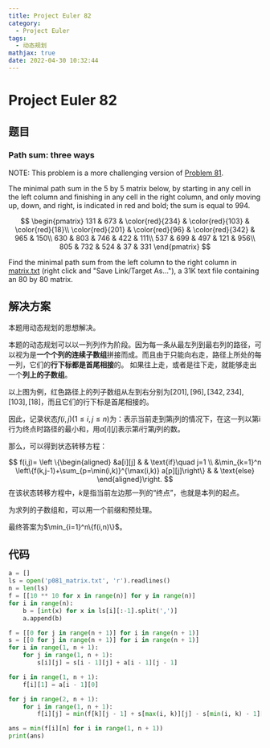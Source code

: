 ```yaml
---
title: Project Euler 82
category:
  - Project Euler
tags:
  - 动态规划
mathjax: true
date: 2022-04-30 10:32:44
---
```


<escape><!-- more --></escape>

# Project Euler 82

## 题目

### Path sum: three ways

NOTE: This problem is a more challenging version of [Problem 81](../Project-Euler-81).

The minimal path sum in the $5$ by $5$ matrix below, by starting in any cell in the left column and finishing in any cell in the right column, and only moving up, down, and right, is indicated in red and bold; the sum is equal to $994$.

$$
\begin{pmatrix}
131 & 673 & \color{red}{234} & \color{red}{103} & \color{red}{18}\\
\color{red}{201} & \color{red}{96} & \color{red}{342} & 965 & 150\\
630 & 803 & 746 & 422 & 111\\
537 & 699 & 497 & 121 & 956\\
805 & 732 & 524 & 37 & 331
\end{pmatrix}
$$

Find the minimal path sum from the left column to the right column in [matrix.txt](../resources/p081_matrix.txt) (right click and "Save Link/Target As..."), a 31K text file containing an $80$ by $80$ matrix.

## 解决方案

本题用动态规划的思想解决。

本题的动态规划可以以一列列作为阶段。因为每一条从最左列到最右列的路径，可以视为是**一个个列的连续子数组**拼接而成。而且由于只能向右走，路径上所处的每一列，它们的**行下标都是首尾相接**的。
如果往上走，或者是往下走，就能够走出一个**列上的子数组**。

以上图为例，红色路径上的列子数组从左到右分别为$[201],[96],[342,234],[103],[18]$，而且它们的行下标是首尾相接的。

因此，记录状态$f(i,j)(1\leq i,j\leq n)$为：表示当前走到第j列的情况下，在这一列以第i行为终点时路径的最小和，用$a[i][j]$表示第$i$行第$j$列的数。

那么，可以得到状态转移方程：

$$
f(i,j)=
\left \{\begin{aligned}
  &a[i][j]  & & \text{if}\quad j=1 \\
  &\min_{k=1}^n \left\{f(k,j-1)+\sum_{p=\min(i,k)}^{\max(i,k)} a[p][j]\right\} & & \text{else}
\end{aligned}\right.
$$
在该状态转移方程中，$k$是指当前左边那一列的“终点”，也就是本列的起点。

为求列的子数组和，可以用一个前缀和预处理。

最终答案为$\min_{i=1}^n\{f(i,n)\}$。

## 代码

```py
a = []
ls = open('p081_matrix.txt', 'r').readlines()
n = len(ls)
f = [[10 ** 10 for x in range(n)] for y in range(n)]
for i in range(n):
    b = [int(x) for x in ls[i][:-1].split(',')]
    a.append(b)

f = [[0 for j in range(n + 1)] for i in range(n + 1)]
s = [[0 for j in range(n + 1)] for i in range(n + 1)]
for i in range(1, n + 1):
    for j in range(1, n + 1):
        s[i][j] = s[i - 1][j] + a[i - 1][j - 1]

for i in range(1, n + 1):
    f[i][1] = a[i - 1][0]

for j in range(2, n + 1):
    for i in range(1, n + 1):
        f[i][j] = min(f[k][j - 1] + s[max(i, k)][j] - s[min(i, k) - 1][j] for k in range(1, n + 1))

ans = min(f[i][n] for i in range(1, n + 1))
print(ans)

```
